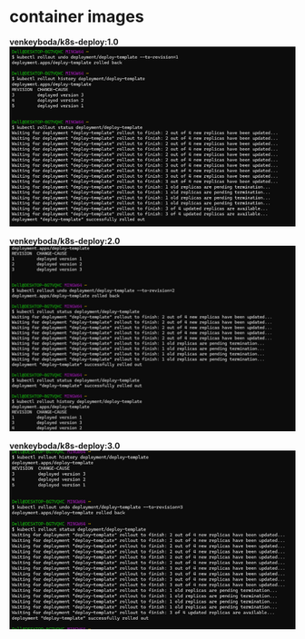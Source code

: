 # container images

 **venkeyboda/k8s-deploy:1.0**
    ![preview](images/version-1.png)

**venkeyboda/k8s-deploy:2.0**
    ![preview](images/version-2.png)
  
**venkeyboda/k8s-deploy:3.0**
    ![preview](images/version-3.png)